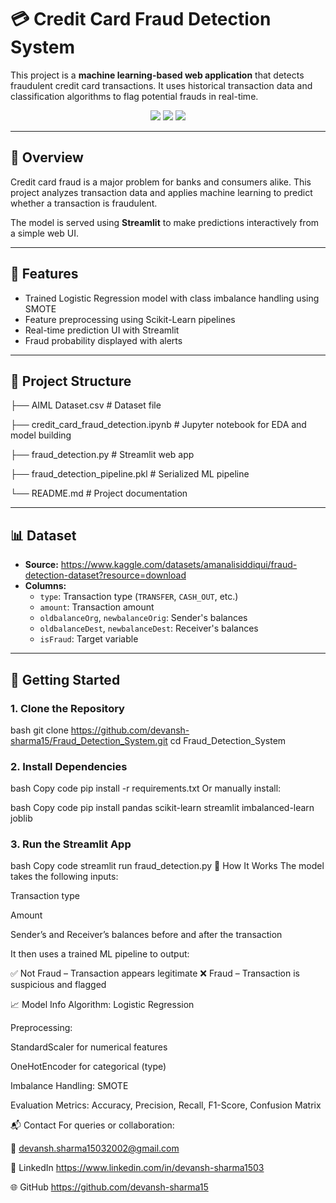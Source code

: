# 💳 Credit Card Fraud Detection System

This project is a **machine learning-based web application** that detects fraudulent credit card transactions. It uses historical transaction data and classification algorithms to flag potential frauds in real-time.

<div align="center">
  <img src="https://img.shields.io/badge/Machine_Learning-Enabled-green" />
  <img src="https://img.shields.io/badge/Streamlit-UI-blue" />
  <img src="https://img.shields.io/badge/Python-3.10+-yellow" />
</div>

---

## 📌 Overview

Credit card fraud is a major problem for banks and consumers alike. This project analyzes transaction data and applies machine learning to predict whether a transaction is fraudulent.

The model is served using **Streamlit** to make predictions interactively from a simple web UI.

---

## 🧠 Features

- Trained Logistic Regression model with class imbalance handling using SMOTE
- Feature preprocessing using Scikit-Learn pipelines
- Real-time prediction UI with Streamlit
- Fraud probability displayed with alerts

---

## 📂 Project Structure

├── AIML Dataset.csv # Dataset file

├── credit_card_fraud_detection.ipynb # Jupyter notebook for EDA and model building

├── fraud_detection.py # Streamlit web app

├── fraud_detection_pipeline.pkl # Serialized ML pipeline

└── README.md # Project documentation


---

## 📊 Dataset

- **Source:** https://www.kaggle.com/datasets/amanalisiddiqui/fraud-detection-dataset?resource=download
- **Columns:**
  - `type`: Transaction type (`TRANSFER`, `CASH_OUT`, etc.)
  - `amount`: Transaction amount
  - `oldbalanceOrg`, `newbalanceOrig`: Sender's balances
  - `oldbalanceDest`, `newbalanceDest`: Receiver's balances
  - `isFraud`: Target variable

---

## 🚀 Getting Started

### 1. Clone the Repository

bash
git clone https://github.com/devansh-sharma15/Fraud_Detection_System.git
cd Fraud_Detection_System


### 2. Install Dependencies
bash
Copy code
pip install -r requirements.txt
Or manually install:

bash
Copy code
pip install pandas scikit-learn streamlit imbalanced-learn joblib

### 3. Run the Streamlit App
bash
Copy code
streamlit run fraud_detection.py
📌 How It Works
The model takes the following inputs:

Transaction type

Amount

Sender’s and Receiver’s balances before and after the transaction

It then uses a trained ML pipeline to output:

✅ Not Fraud – Transaction appears legitimate
❌ Fraud – Transaction is suspicious and flagged

📈 Model Info
Algorithm: Logistic Regression

Preprocessing:

StandardScaler for numerical features

OneHotEncoder for categorical (type)

Imbalance Handling: SMOTE

Evaluation Metrics: Accuracy, Precision, Recall, F1-Score, Confusion Matrix


📬 Contact
For queries or collaboration:

📧 devansh.sharma15032002@gmail.com

🔗 LinkedIn https://www.linkedin.com/in/devansh-sharma1503

🌐 GitHub  https://github.com/devansh-sharma15

